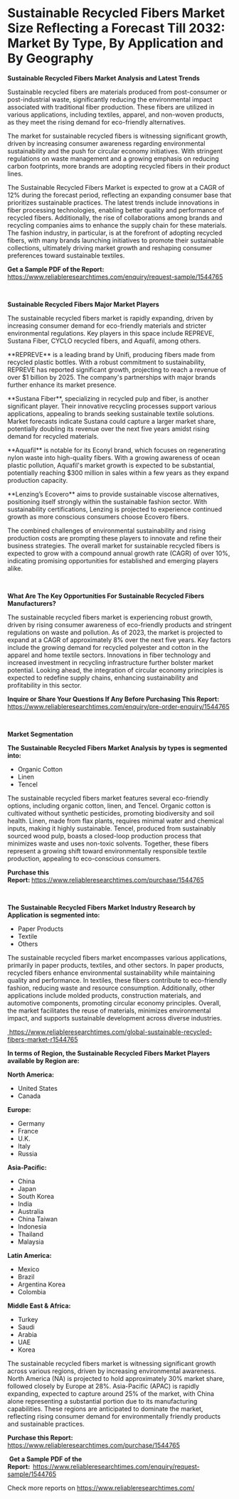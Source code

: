 <p><h1>Sustainable Recycled Fibers Market Size Reflecting a Forecast Till 2032: Market By Type, By Application and By Geography</h1></p><p><strong>Sustainable Recycled Fibers Market Analysis and Latest Trends</strong></p>
<p><p>Sustainable recycled fibers are materials produced from post-consumer or post-industrial waste, significantly reducing the environmental impact associated with traditional fiber production. These fibers are utilized in various applications, including textiles, apparel, and non-woven products, as they meet the rising demand for eco-friendly alternatives.</p><p>The market for sustainable recycled fibers is witnessing significant growth, driven by increasing consumer awareness regarding environmental sustainability and the push for circular economy initiatives. With stringent regulations on waste management and a growing emphasis on reducing carbon footprints, more brands are adopting recycled fibers in their product lines.</p><p>The Sustainable Recycled Fibers Market is expected to grow at a CAGR of 12% during the forecast period, reflecting an expanding consumer base that prioritizes sustainable practices. The latest trends include innovations in fiber processing technologies, enabling better quality and performance of recycled fibers. Additionally, the rise of collaborations among brands and recycling companies aims to enhance the supply chain for these materials. The fashion industry, in particular, is at the forefront of adopting recycled fibers, with many brands launching initiatives to promote their sustainable collections, ultimately driving market growth and reshaping consumer preferences toward sustainable textiles.</p></p>
<p><strong>Get a Sample PDF of the Report:&nbsp;</strong> <a href="https://www.reliableresearchtimes.com/enquiry/request-sample/1544765?utm_campaign=3532&utm_medium=2&utm_source=Github&utm_content=ia&utm_term=02042025&utm_id=sustainable-recycled-fibers">https://www.reliableresearchtimes.com/enquiry/request-sample/1544765</a></p>
<p>&nbsp;</p>
<p><strong>Sustainable Recycled Fibers Major Market Players</strong></p>
<p><p>The sustainable recycled fibers market is rapidly expanding, driven by increasing consumer demand for eco-friendly materials and stricter environmental regulations. Key players in this space include REPREVE, Sustana Fiber, CYCLO recycled fibers, and Aquafil, among others.</p><p>**REPREVE** is a leading brand by Unifi, producing fibers made from recycled plastic bottles. With a robust commitment to sustainability, REPREVE has reported significant growth, projecting to reach a revenue of over $1 billion by 2025. The company's partnerships with major brands further enhance its market presence.</p><p>**Sustana Fiber**, specializing in recycled pulp and fiber, is another significant player. Their innovative recycling processes support various applications, appealing to brands seeking sustainable textile solutions. Market forecasts indicate Sustana could capture a larger market share, potentially doubling its revenue over the next five years amidst rising demand for recycled materials.</p><p>**Aquafil** is notable for its Econyl brand, which focuses on regenerating nylon waste into high-quality fibers. With a growing awareness of ocean plastic pollution, Aquafil's market growth is expected to be substantial, potentially reaching $300 million in sales within a few years as they expand production capacity.</p><p>**Lenzing’s Ecovero** aims to provide sustainable viscose alternatives, positioning itself strongly within the sustainable fashion sector. With sustainability certifications, Lenzing is projected to experience continued growth as more conscious consumers choose Ecovero fibers.</p><p>The combined challenges of environmental sustainability and rising production costs are prompting these players to innovate and refine their business strategies. The overall market for sustainable recycled fibers is expected to grow with a compound annual growth rate (CAGR) of over 10%, indicating promising opportunities for established and emerging players alike.</p></p>
<p>&nbsp;</p>
<p><strong>What Are The Key Opportunities For Sustainable Recycled Fibers Manufacturers?</strong></p>
<p><p>The sustainable recycled fibers market is experiencing robust growth, driven by rising consumer awareness of eco-friendly products and stringent regulations on waste and pollution. As of 2023, the market is projected to expand at a CAGR of approximately 8% over the next five years. Key factors include the growing demand for recycled polyester and cotton in the apparel and home textile sectors. Innovations in fiber technology and increased investment in recycling infrastructure further bolster market potential. Looking ahead, the integration of circular economy principles is expected to redefine supply chains, enhancing sustainability and profitability in this sector.</p></p>
<p><strong>Inquire or Share Your Questions If Any Before Purchasing This Report:</strong> <a href="https://www.reliableresearchtimes.com/enquiry/pre-order-enquiry/1544765?utm_campaign=3532&utm_medium=2&utm_source=Github&utm_content=ia&utm_term=02042025&utm_id=sustainable-recycled-fibers">https://www.reliableresearchtimes.com/enquiry/pre-order-enquiry/1544765</a></p>
<p>&nbsp;</p>
<p><strong>Market Segmentation</strong></p>
<p><strong>The Sustainable Recycled Fibers Market Analysis by types is segmented into:</strong></p>
<p><ul><li>Organic Cotton</li><li>Linen</li><li>Tencel</li></ul></p>
<p><p>The sustainable recycled fibers market features several eco-friendly options, including organic cotton, linen, and Tencel. Organic cotton is cultivated without synthetic pesticides, promoting biodiversity and soil health. Linen, made from flax plants, requires minimal water and chemical inputs, making it highly sustainable. Tencel, produced from sustainably sourced wood pulp, boasts a closed-loop production process that minimizes waste and uses non-toxic solvents. Together, these fibers represent a growing shift toward environmentally responsible textile production, appealing to eco-conscious consumers.</p></p>
<p><strong>Purchase this Report:&nbsp;</strong><a href="https://www.reliableresearchtimes.com/purchase/1544765?utm_campaign=3532&utm_medium=2&utm_source=Github&utm_content=ia&utm_term=02042025&utm_id=sustainable-recycled-fibers">https://www.reliableresearchtimes.com/purchase/1544765</a></p>
<p>&nbsp;</p>
<p><strong>The Sustainable Recycled Fibers Market Industry Research by Application is segmented into:</strong></p>
<p><ul><li>Paper Products</li><li>Textile</li><li>Others</li></ul></p>
<p><p>The sustainable recycled fibers market encompasses various applications, primarily in paper products, textiles, and other sectors. In paper products, recycled fibers enhance environmental sustainability while maintaining quality and performance. In textiles, these fibers contribute to eco-friendly fashion, reducing waste and resource consumption. Additionally, other applications include molded products, construction materials, and automotive components, promoting circular economy principles. Overall, the market facilitates the reuse of materials, minimizes environmental impact, and supports sustainable development across diverse industries.</p></p>
<p><a href="https://www.reliableresearchtimes.com/global-sustainable-recycled-fibers-market-r1544765?utm_campaign=3532&utm_medium=2&utm_source=Github&utm_content=ia&utm_term=02042025&utm_id=sustainable-recycled-fibers">&nbsp;https://www.reliableresearchtimes.com/global-sustainable-recycled-fibers-market-r1544765</a></p>
<p><strong>In terms of Region, the Sustainable Recycled Fibers Market Players available by Region are:</strong></p>
<p>
    <p> <strong> North America: </strong>
        <ul>
            <li>United States</li>
            <li>Canada</li>
        </ul>
        </p> 
    <p> <strong> Europe: </strong>
        <ul>
            <li>Germany</li>
            <li>France</li>
            <li>U.K.</li>
            <li>Italy</li>
            <li>Russia</li>
        </ul>
        </p> 
    <p> <strong> Asia-Pacific: </strong>
        <ul>
            <li>China</li>
            <li>Japan</li>
            <li>South Korea</li>
            <li>India</li>
            <li>Australia</li>
            <li>China Taiwan</li>
            <li>Indonesia</li>
            <li>Thailand</li>
            <li>Malaysia</li>
        </ul>
        </p> 
    <p> <strong> Latin America: </strong>
        <ul>
            <li>Mexico</li>
            <li>Brazil</li>
            <li>Argentina Korea</li>
            <li>Colombia</li>
        </ul>
        </p> 
    <p> <strong> Middle East & Africa: </strong>
        <ul>
            <li>Turkey</li>
            <li>Saudi</li>
            <li>Arabia</li>
            <li>UAE</li>
            <li>Korea</li>
        </ul>
    </p>
    </p>
<p><p>The sustainable recycled fibers market is witnessing significant growth across various regions, driven by increasing environmental awareness. North America (NA) is projected to hold approximately 30% market share, followed closely by Europe at 28%. Asia-Pacific (APAC) is rapidly expanding, expected to capture around 25% of the market, with China alone representing a substantial portion due to its manufacturing capabilities. These regions are anticipated to dominate the market, reflecting rising consumer demand for environmentally friendly products and sustainable practices.</p></p>
<p><strong>Purchase this Report: </strong><a href="https://www.reliableresearchtimes.com/purchase/1544765?utm_campaign=3532&utm_medium=2&utm_source=Github&utm_content=ia&utm_term=02042025&utm_id=sustainable-recycled-fibers">https://www.reliableresearchtimes.com/purchase/1544765</a></p>
<p>&nbsp;<strong>Get a Sample PDF of the Report:&nbsp;&nbsp;</strong><a href="https://www.reliableresearchtimes.com/enquiry/request-sample/1544765?utm_campaign=3532&utm_medium=2&utm_source=Github&utm_content=ia&utm_term=02042025&utm_id=sustainable-recycled-fibers">https://www.reliableresearchtimes.com/enquiry/request-sample/1544765</a></p>
<p><strong></strong></p>
<p>Check more reports on <a href="https://www.reliableresearchtimes.com/?utm_campaign=3532&utm_medium=2&utm_source=Github&utm_content=ia&utm_term=02042025&utm_id=sustainable-recycled-fibers">https://www.reliableresearchtimes.com/</a></p>